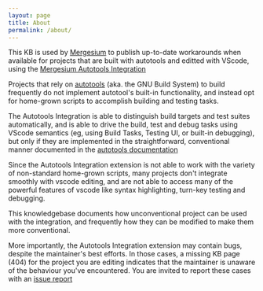```yaml
---
layout: page
title: About
permalink: /about/
---
```


This KB is used by [Mergesium](https://mergesium.com) to publish up-to-date workarounds when available for projects that are built with autotools and editted with VScode, using the <a href='https://marketplace.visualstudio.com/items?itemName=mergesium.autotools'>Mergesium Autotools Integration</a>

Projects that rely on [autotools](https://www.gnu.org/software/automake/manual/html_node/GNU-Build-System.html) (aka. the GNU Build System) to build frequently do not implement autotool's built-in functionality, and instead opt for home-grown scripts to accomplish building and testing tasks.

The Autotools Integration is able to distinguish build targets and test suites automatically, and is able to drive the build, test and debug tasks using VScode semantics (eg, using Build Tasks, Testing UI, or built-in debugging), but only if they are implemented in the straightforward, conventional manner documented in the [autotools documentation](https://www.gnu.org/software/automake/manual/html_node/GNU-Build-System.html)

Since the Autotools Integration extension is not able to work with the variety of non-standard home-grown scripts, many projects don't integrate smoothly with vscode editing, and are not able to access many of the powerful features of vscode like syntax highlighting, turn-key testing and debugging.

This knowledgebase documents how unconventional project can be used with the integration, and frequently how they can be modified to make them more conventional.

More importantly, the Autotools Integration extension may contain bugs, despite the maintainer's best efforts. In those cases, a missing KB page (404) for the project you are editing indicates that the maintainer is unaware of the behaviour you've encountered. You are invited to report these cases with an [issue report](https://github.com/Mergesium/autotools/issues/new)
